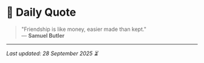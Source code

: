 # 📜 Daily Quote

> "Friendship is like money, easier made than kept."  
> — **Samuel Butler**

---

_Last updated: 28 September 2025 ⏳_
